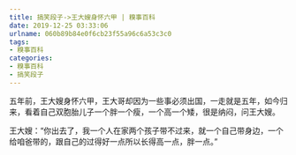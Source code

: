 ```yaml
---
title: 搞笑段子->王大嫂身怀六甲 | 糗事百科
date: 2019-12-25 03:33:06
urlname: 060b89b84e0f6cb23f55a96c6a53c3c0
tags: 
- 糗事百科
categories:
- 糗事百科
- 搞笑段子
---
```

五年前，王大嫂身怀六甲，王大哥却因为一些事必须出国，一走就是五年，如今归来，看着自己双胞胎儿子一个胖一个瘦，一个高一个矮，很是纳闷，问王大嫂。

王大嫂：“你出去了，我一个人在家两个孩子带不过来，就一个自己带身边，一个给咱爸带的，跟自己的过得好一点所以长得高一点，胖一点。”


